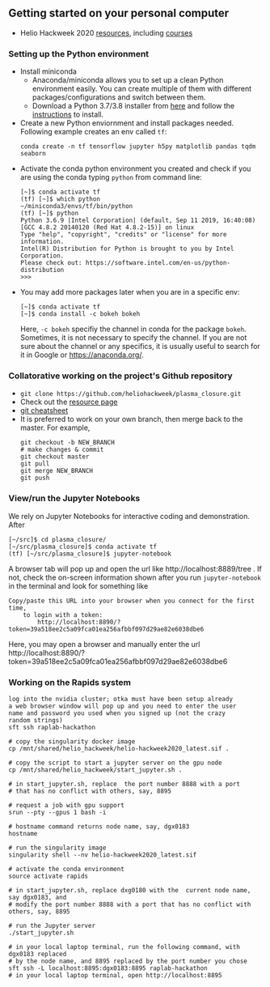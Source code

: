 ## Getting started on your personal computer

- Helio Hackweek 2020 [resources](https://github.com/edmondb/helio_info), including [courses](https://astg606.github.io/py_courses/helio_hw2020/)

### Setting up the Python environment
- Install miniconda
  - Anaconda/miniconda allows you to set up a clean Python environment easily. You can create multiple of them with different packages/configurations and switch between them.
  - Download a Python 3.7/3.8 installer from [here](https://docs.conda.io/en/latest/miniconda.html) and follow the [instructions](https://conda.io/projects/conda/en/latest/user-guide/install/index.html) to install.
- Create a new Python enviornment and install packages needed. Following example creates an env called `tf`:
  ```
  conda create -n tf tensorflow jupyter h5py matplotlib pandas tqdm seaborn
  ```
- Activate the conda python environment you created and check if you are using the conda typing `python` from command line:
  ```
  [~]$ conda activate tf
  (tf) [~]$ which python
  ~/miniconda3/envs/tf/bin/python
  (tf) [~]$ python
  Python 3.6.9 |Intel Corporation| (default, Sep 11 2019, 16:40:08) 
  [GCC 4.8.2 20140120 (Red Hat 4.8.2-15)] on linux
  Type "help", "copyright", "credits" or "license" for more information.
  Intel(R) Distribution for Python is brought to you by Intel Corporation.
  Please check out: https://software.intel.com/en-us/python-distribution
  >>> 
  ```
- You may add more packages later when you are in a specific env:
  ```
  [~]$ conda activate tf
  [~]$ conda install -c bokeh bokeh
  ```
  Here, `-c bokeh` specifiy the channel in conda for the package `bokeh`. Sometimes, it is not necessary to specify the channel. If you are not sure about the channel or any specifics, it is usually useful to search for it in Google or https://anaconda.org/.

### Collatorative working on the project's Github repository
- `git clone https://github.com/heliohackweek/plasma_closure.git`
- Check out the [resource page](https://github.com/edmondb/helio_info)
- [git cheatsheet](https://education.github.com/git-cheat-sheet-education.pdf)
- It is preferred to work on your own branch, then merge back to the master. For example,
  ```
  git checkout -b NEW_BRANCH
  # make changes & commit
  git checkout master
  git pull
  git merge NEW_BRANCH
  git push
  ```

### View/run the Jupyter Notebooks
We rely on Jupyter Notebooks for interactive coding and demonstration. After 
```
[~/src]$ cd plasma_closure/
[~/src/plasma_closure]$ conda activate tf
(tf) [~/src/plasma_closure]$ jupyter-notebook
```
A browser tab will pop up and open the url like http://localhost:8889/tree . If not, check the on-screen information shown after you run `jupyter-notebook` in the terminal and look for something like
```
Copy/paste this URL into your browser when you connect for the first time,
    to login with a token:
        http://localhost:8890/?token=39a518ee2c5a09fca01ea256afbbf097d29ae82e6038dbe6
```
Here, you may open a browser and manually enter the url http://localhost:8890/?token=39a518ee2c5a09fca01ea256afbbf097d29ae82e6038dbe6


### Working on the Rapids system
```
log into the nvidia cluster; otka must have been setup already
a web browser window will pop up and you need to enter the user
name and password you used when you signed up (not the crazy
random strings)
sft ssh raplab-hackathon

# copy the singularity docker image
cp /mnt/shared/helio_hackweek/helio-hackweek2020_latest.sif .

# copy the script to start a jupyter server on the gpu node
cp /mnt/shared/helio_hackweek/start_jupyter.sh .

# in start_jupyter.sh, replace  the port number 8888 with a port
# that has no conflict with others, say, 8895

# request a job with gpu support
srun --pty --gpus 1 bash -i

# hostname command returns node name, say, dgx0183
hostname

# run the singularity image
singularity shell --nv helio-hackweek2020_latest.sif

# activate the conda environment
source activate rapids

# in start_jupyter.sh, replace dxg0180 with the  current node name, say dgx0183, and
# modify the port number 8888 with a port that has no conflict with others, say, 8895

# run the Jupyter server
./start_jupyter.sh
```
```
# in your local laptop terminal, run the following command, with dgx0183 replaced
# by the node name, and 8895 replaced by the port number you chose
sft ssh -L localhost:8895:dgx0183:8895 raplab-hackathon
# in your local laptop terminal, open http://localhost:8895
```
